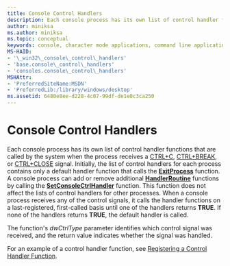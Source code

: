 ```yaml
---
title: Console Control Handlers
description: Each console process has its own list of control handler functions that are called by the system when the process receives a CTRL+C, CTRL+BREAK, or CTRL+CLOSE signal.
author: miniksa
ms.author: miniksa
ms.topic: conceptual
keywords: console, character mode applications, command line applications, terminal applications, console api
MS-HAID:
- '\_win32\_console\_control\_handlers'
- 'base.console\_control\_handlers'
- 'consoles.console\_control\_handlers'
MSHAttr:
- 'PreferredSiteName:MSDN'
- 'PreferredLib:/library/windows/desktop'
ms.assetid: 6480e8ee-d228-4c07-99df-de1e0c3ca250
---
```


# Console Control Handlers


Each console process has its own list of control handler functions that are called by the system when the process receives a [CTRL+C](ctrl-c-and-ctrl-break-signals.md), [CTRL+BREAK](ctrl-c-and-ctrl-break-signals.md), or [CTRL+CLOSE](ctrl-close-signal.md) signal. Initially, the list of control handlers for each process contains only a default handler function that calls the [**ExitProcess**](https://msdn.microsoft.com/library/windows/desktop/ms682658) function. A console process can add or remove additional [**HandlerRoutine**](handlerroutine.md) functions by calling the [**SetConsoleCtrlHandler**](setconsolectrlhandler.md) function. This function does not affect the lists of control handlers for other processes. When a console process receives any of the control signals, it calls the handler functions on a last-registered, first-called basis until one of the handlers returns **TRUE**. If none of the handlers returns **TRUE**, the default handler is called.

The function's *dwCtrlType* parameter identifies which control signal was received, and the return value indicates whether the signal was handled.

For an example of a control handler function, see [Registering a Control Handler Function](registering-a-control-handler-function.md).
